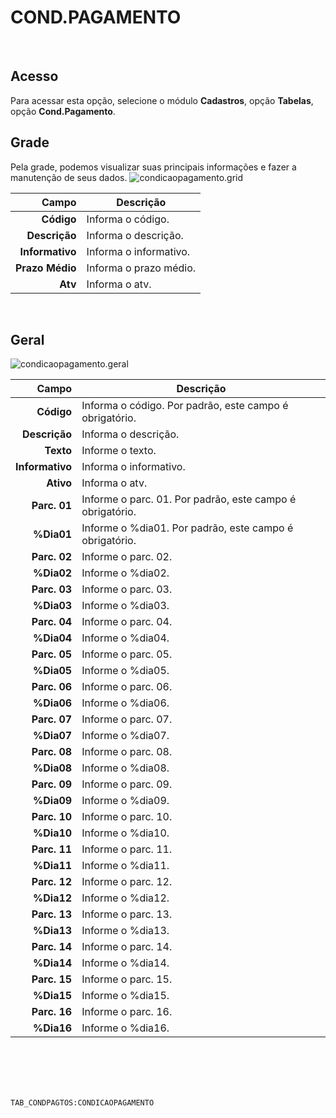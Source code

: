 # COND.PAGAMENTO
<br>

## Acesso
Para acessar esta opção, selecione o módulo **Cadastros**, opção **Tabelas**, opção **Cond.Pagamento**.
<br>

## Grade
Pela grade, podemos visualizar suas principais informações e fazer a manutenção de seus dados.
![condicaopagamento.grid](https://raw.githubusercontent.com/netforcews/docs-siscom/master/cadastros/imagens/condicaopagamento.grid.png)

Campo | Descrição
--:|---
**Código** | Informa o código.
**Descrição** | Informa o descrição.
**Informativo** | Informa o informativo.
**Prazo Médio** | Informa o prazo médio.
**Atv** | Informa o atv.
<br>

## Geral
![condicaopagamento.geral](https://raw.githubusercontent.com/netforcews/docs-siscom/master/cadastros/imagens/condicaopagamento.geral.png)

Campo | Descrição
--:|---
**Código** | Informa o código. Por padrão, este campo é obrigatório.
**Descrição** | Informa o descrição.
**Texto** | Informe o texto.
**Informativo** | Informa o informativo.
**Ativo** | Informa o atv.
**Parc. 01** | Informe o parc. 01. Por padrão, este campo é obrigatório.
**%Dia01** | Informe o %dia01. Por padrão, este campo é obrigatório.
**Parc. 02** | Informe o parc. 02.
**%Dia02** | Informe o %dia02.
**Parc. 03** | Informe o parc. 03.
**%Dia03** | Informe o %dia03.
**Parc. 04** | Informe o parc. 04.
**%Dia04** | Informe o %dia04.
**Parc. 05** | Informe o parc. 05.
**%Dia05** | Informe o %dia05.
**Parc. 06** | Informe o parc. 06.
**%Dia06** | Informe o %dia06.
**Parc. 07** | Informe o parc. 07.
**%Dia07** | Informe o %dia07.
**Parc. 08** | Informe o parc. 08.
**%Dia08** | Informe o %dia08.
**Parc. 09** | Informe o parc. 09.
**%Dia09** | Informe o %dia09.
**Parc. 10** | Informe o parc. 10.
**%Dia10** | Informe o %dia10.
**Parc. 11** | Informe o parc. 11.
**%Dia11** | Informe o %dia11.
**Parc. 12** | Informe o parc. 12.
**%Dia12** | Informe o %dia12.
**Parc. 13** | Informe o parc. 13.
**%Dia13** | Informe o %dia13.
**Parc. 14** | Informe o parc. 14.
**%Dia14** | Informe o %dia14.
**Parc. 15** | Informe o parc. 15.
**%Dia15** | Informe o %dia15.
**Parc. 16** | Informe o parc. 16.
**%Dia16** | Informe o %dia16.
<br>
<br>
<br>
<br>

```TAB_CONDPAGTOS:CONDICAOPAGAMENTO```
